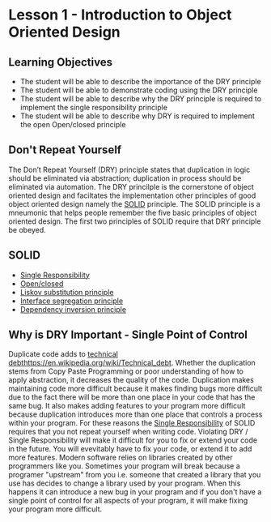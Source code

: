 # Lesson 1 - Introduction to Object Oriented Design

## Learning Objectives
- The student will be able to describe the importance of the DRY principle 
- The student will be able to demonstrate coding using the DRY principle
- The student will be able to describe why the DRY principle is required to implement the single responsibility principle
- The student will be able to describe why DRY is required to implement the open Open/closed principle


## Don't Repeat Yourself

The Don’t Repeat Yourself (DRY) principle states that duplication in logic should be eliminated via abstraction; duplication in process should be eliminated via automation.  The DRY princilple is the cornerstone of object oriented design and faciltates the implementation other principles of good object oriented design namely the [SOLID](https://en.wikipedia.org/wiki/SOLID_(object-oriented_design)) principle.  The SOLID principle is a mneumonic that helps people remember the five basic principles of object oriented design.   The first two principles of SOLID require that DRY principle be obeyed.

## SOLID
- [Single Responsibility](https://en.wikipedia.org/wiki/Single_responsibility_principle)
- [Open/closed](https://en.wikipedia.org/wiki/Open/closed_principle)
- [Liskov substitution principle](https://en.wikipedia.org/wiki/Liskov_substitution_principle)
- [Interface segregation principle](https://en.wikipedia.org/wiki/Interface_segregation_principle)
- [Dependency inversion principle](https://en.wikipedia.org/wiki/Dependency_inversion_principle)


## Why is DRY Important - Single Point of Control
Duplicate code adds to [technical debt]()https://en.wikipedia.org/wiki/Technical_debt.  Whether the duplication stems from Copy Paste Programming or poor understanding of how to apply abstraction, it decreases the quality of the code.  Duplication makes maintaining code more difficult because it makes finding bugs more difficult due to the fact there will be more than one place in your code that has the same bug.  It also makes adding features to your program more difficult because duplication introduces more than one place that controls a process within your program.  For these reasons the [Single Responsibility](https://en.wikipedia.org/wiki/Single_responsibility_principle) of SOLID requires that you not repeat yourself when writing code.  Violating DRY / Single Responsibility will make it difficult for you to fix or extend your code in the future.  You will evevitably have to fix your code, or extend it to add more features.  Modern software relies on libraries created by other programmers like you.  Sometimes your program will break because a programer "upstream" from you i.e. someone that created a library that you use has decides to change a library used by your program.  When this happens it can introduce a new bug in your program and if you don't have a single point of control for all aspects of your program, it will make fixing your program more difficult.

